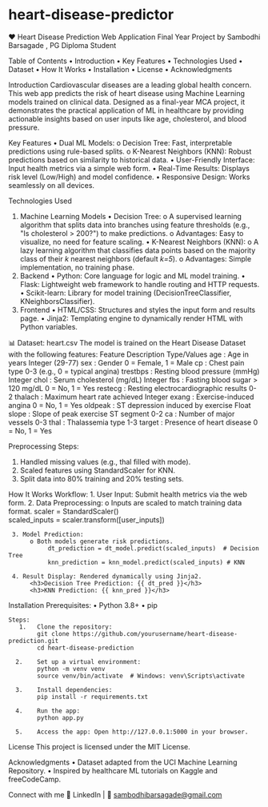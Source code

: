 # heart-disease-predictor
❤️ Heart Disease Prediction Web Application
Final Year Project by Sambodhi Barsagade , PG Diploma Student
 
 

Table of Contents
   •	Introduction
   •	Key Features
   •	Technologies Used
   •	Dataset
   •	How It Works
   •	Installation
   •	License
   •	Acknowledgments


Introduction
     Cardiovascular diseases are a leading global health concern. This web app predicts the risk of heart disease using Machine Learning models trained on 
   clinical data. Designed as a final-year MCA project, it demonstrates the practical application of ML in healthcare by providing actionable insights based on 
   user inputs like age, cholesterol, and blood pressure.



 Key Features
  •	Dual ML Models:
     o	Decision Tree: Fast, interpretable predictions using rule-based splits.
     o	K-Nearest Neighbors (KNN): Robust predictions based on similarity to historical data.
 •	User-Friendly Interface: Input health metrics via a simple web form.
 •	Real-Time Results: Displays risk level (Low/High) and model confidence.
 •	Responsive Design: Works seamlessly on all devices.


Technologies Used
  1. Machine Learning Models
   •	Decision Tree:
      o	A supervised learning algorithm that splits data into branches using feature thresholds (e.g., "Is cholesterol > 200?") to make predictions.
      o	Advantages: Easy to visualize, no need for feature scaling.
   •	K-Nearest Neighbors (KNN):
      o	A lazy learning algorithm that classifies data points based on the majority class of their *k* nearest neighbors (default *k=5*).
      o	Advantages: Simple implementation, no training phase.
  2. Backend
     •	Python: Core language for logic and ML model training.
     •	Flask: Lightweight web framework to handle routing and HTTP requests.
     •	Scikit-learn: Library for model training (DecisionTreeClassifier, KNeighborsClassifier).
  3. Frontend
     •	HTML/CSS: Structures and styles the input form and results page.
     •	Jinja2: Templating engine to dynamically render HTML with Python variables.


📊 Dataset: heart.csv
    The model is trained on the Heart Disease Dataset with the following features:
    Feature	Description	Type/Values
      age      :	Age in years	Integer (29-77)
      sex	     : Gender	0 = Female, 1 = Male
      cp	      : Chest pain type	0-3 (e.g., 0 = typical angina)
      trestbps :	Resting blood pressure (mmHg)	Integer
      chol     :	Serum cholesterol (mg/dL)	Integer
      fbs      :	Fasting blood sugar > 120 mg/dL	0 = No, 1 = Yes
      restecg  :	Resting electrocardiographic results	0-2
      thalach  :	Maximum heart rate achieved	Integer
      exang	   : Exercise-induced angina	0 = No, 1 = Yes
      oldpeak  :	ST depression induced by exercise	Float
      slope	   : Slope of peak exercise ST segment	0-2
      ca	      : Number of major vessels	0-3
      thal	    : Thalassemia type	1-3
      target   :	Presence of heart disease	0 = No, 1 = Yes

Preprocessing Steps:
   1.	Handled missing values (e.g., thal filled with mode).
   2.	Scaled features using StandardScaler for KNN.
   3.	Split data into 80% training and 20% testing sets.

How It Works
   Workflow:
     1.	User Input: Submit health metrics via the web form.
     2.	Data Preprocessing:
         o	Inputs are scaled to match training data format.
              scaler = StandardScaler()  
              scaled_inputs = scaler.transform([user_inputs])  

     3.	Model Prediction:
          o	Both models generate risk predictions.
               dt_prediction = dt_model.predict(scaled_inputs)  # Decision Tree  
               knn_prediction = knn_model.predict(scaled_inputs) # KNN  

     4.	Result Display: Rendered dynamically using Jinja2.
          <h3>Decision Tree Prediction: {{ dt_pred }}</h3>  
          <h3>KNN Prediction: {{ knn_pred }}</h3>  

Installation
   Prerequisites:
       •	Python 3.8+
       •	pip

    Steps:
       1.	Clone the repository:
            git clone https://github.com/yourusername/heart-disease-prediction.git  
            cd heart-disease-prediction  

      2.	Set up a virtual environment:
            python -m venv venv  
            source venv/bin/activate  # Windows: venv\Scripts\activate  

      3.	Install dependencies:
            pip install -r requirements.txt  

      4.	Run the app:
            python app.py  

      5.	Access the app: Open http://127.0.0.1:5000 in your browser.


License
   This project is licensed under the MIT License.

 Acknowledgments
   •	Dataset adapted from the UCI Machine Learning Repository.
   •	Inspired by healthcare ML tutorials on Kaggle and freeCodeCamp.

Connect with me
🔗 LinkedIn | 📧 sambodhibarsagade@gmail.com


